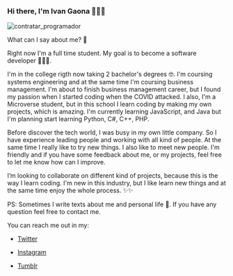 ### Hi there, I'm Ivan Gaona 👨🏻‍💻

![contratar_programador](https://user-images.githubusercontent.com/73128809/144904249-cfe13146-abe4-4e27-aa40-f3ca1763a620.jpg)



What can I say about me? 🤔

Right now I'm a full time student. My goal is to become a software developer 👨🏻‍💻.


I'm in the college rigth now taking 2 bachelor's degrees 🤓. I'm coursing systems engineering and at the same time I'm coursing business management. I'm about to finish business management career, but I found my passion when I started coding when the COVID attacked. I also, I'm a Microverse student, but in this school I learn coding by making my own projects, which is amazing. I'm currently learning JavaScript, and Java but I'm planning start learning Python, C#, C++, PHP. 


Before discover the tech world, I was busy in my own little company. So I have experience leading people and working with all kind of people. At the same time I really like to try new things. I also like to meet new people. I'm friendly and if you have some feedback about me, or my projects, feel free to let me know how can I improve. 

I’m looking to collaborate on different kind of projects, because this is the way I learn coding. I'm new in this industry, but I like learn new things and at the same time enjoy the whole process. ✨✨

PS: Sometimes I write texts about me and personal life 📝. 
If you have any question feel free to contact me. 

You can reach me out in my: 
- <a href="https://twitter.com/ivangaona92">Twitter</a>

- <a href="https://www.instagram.com/ivan_gaona/?hl=es-la">Instagram</a>

- <a href="https://ivan-gaona.tumblr.com/">Tumblr</a>
 
